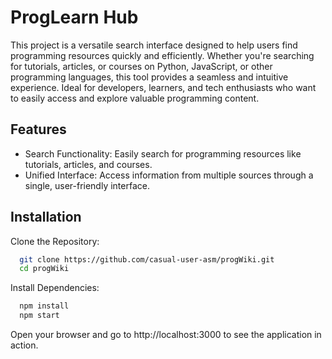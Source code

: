 
# ProgLearn Hub

This project is a versatile search interface designed to help users find programming resources quickly and efficiently. Whether you're searching for tutorials, articles, or courses on Python, JavaScript, or other programming languages, this tool provides a seamless and intuitive experience. Ideal for developers, learners, and tech enthusiasts who want to easily access and explore valuable programming content.


## Features

- Search Functionality: Easily search for programming resources like tutorials, articles, and courses.
- Unified Interface: Access information from multiple sources through a single, user-friendly interface.


## Installation

Clone the Repository:

```bash
  git clone https://github.com/casual-user-asm/progWiki.git
  cd progWiki
```
Install Dependencies:

```bash
  npm install
  npm start
```
Open your browser and go to http://localhost:3000 to see the application in action.
    
